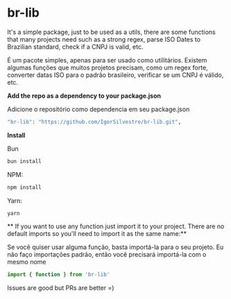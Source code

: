# br-lib

It's a simple package, just to be used as a utils, there are some functions that many projects need such as a strong regex, parse ISO Dates to Brazilian standard, check if a CNPJ is valid, etc.


É um pacote simples, apenas para ser usado como utilitários. Existem algumas funções que muitos projetos precisam, como um regex forte, converter datas ISO para o padrão brasileiro, verificar se um CNPJ é válido, etc.


**Add the repo as a dependency to your package.json**

Adicione o repositório como dependencia em seu package.json
```bash
"br-lib": "https://github.com/IgorSilvestre/br-lib.git",
```

**Install**

Bun
```bash
bun install
```
NPM:
```bash
npm install
```
Yarn:
```bash
yarn
```

** If you want to use any function just import it to your project. There are no default imports so you'll need to import it as the same name:**

Se você quiser usar alguma função, basta importá-la para o seu projeto. Eu não faço importações padrão, então você precisará importá-la com o mesmo nome
```javascript
import { function } from 'br-lib'
```

Issues are good but PRs are better =)
